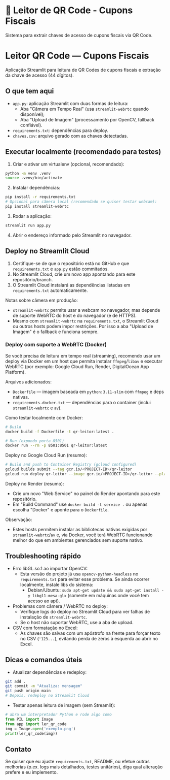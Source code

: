 # 📱 Leitor de QR Code - Cupons Fiscais

Sistema para extrair chaves de acesso de cupons fiscais via QR Code.

# Leitor QR Code — Cupons Fiscais

Aplicação Streamlit para leitura de QR Codes de cupons fiscais e extração da chave de acesso (44 dígitos).

## O que tem aqui
- `app.py`: aplicação Streamlit com duas formas de leitura:
   - Aba "Câmera em Tempo Real" (usa `streamlit-webrtc` quando disponível);
   - Aba "Upload de Imagem" (processamento por OpenCV, fallback confiável).
- `requirements.txt`: dependências para deploy.
- `chaves.csv`: arquivo gerado com as chaves detectadas.

## Executar localmente (recomendado para testes)
1. Criar e ativar um virtualenv (opcional, recomendado):

```bash
python -m venv .venv
source .venv/bin/activate
```

2. Instalar dependências:

```bash
pip install -r requirements.txt
# Opcional para câmera local (recomendado se quiser testar webcam):
pip install streamlit-webrtc
```

3. Rodar a aplicação:

```bash
streamlit run app.py
```

4. Abrir o endereço informado pelo Streamlit no navegador.

## Deploy no Streamlit Cloud
1. Certifique-se de que o repositório está no GitHub e que `requirements.txt` e `app.py` estão commitados.
2. No Streamlit Cloud, crie um novo app apontando para este repositório/branch.
3. O Streamlit Cloud instalará as dependências listadas em `requirements.txt` automaticamente.

Notas sobre câmera em produção:
- `streamlit-webrtc` permite usar a webcam no navegador, mas depende de suporte WebRTC do host e do navegador (e de HTTPS).
- Mesmo com `streamlit-webrtc` na `requirements.txt`, o Streamlit Cloud ou outros hosts podem impor restrições. Por isso a aba "Upload de Imagem" é o fallback e funciona sempre.

### Deploy com suporte a WebRTC (Docker)
Se você precisa de leitura em tempo real (streaming), recomendo usar um deploy via Docker em um host que permita instalar `ffmpeg`/`libav` e executar WebRTC (por exemplo: Google Cloud Run, Render, DigitalOcean App Platform).

Arquivos adicionados:
- `Dockerfile` — imagem baseada em `python:3.11-slim` com `ffmpeg` e deps nativas.
- `requirements.docker.txt` — dependências para o container (inclui `streamlit-webrtc` e `av`).

Como testar localmente com Docker:

```bash
# Build
docker build -f Dockerfile -t qr-leitor:latest .

# Run (expondo porta 8501)
docker run --rm -p 8501:8501 qr-leitor:latest
```

Deploy no Google Cloud Run (resumo):

```bash
# Build and push to Container Registry (gcloud configured)
gcloud builds submit --tag gcr.io/<PROJECT-ID>/qr-leitor
gcloud run deploy qr-leitor --image gcr.io/<PROJECT-ID>/qr-leitor --platform managed --region <REGION> --allow-unauthenticated --memory=1Gi
```

Deploy no Render (resumo):
- Crie um novo "Web Service" no painel do Render apontando para este repositório.
- Em "Build Command" use `docker build -t service .` ou apenas escolha "Docker" e aponte para o `Dockerfile`.

Observação:
- Estes hosts permitem instalar as bibliotecas nativas exigidas por `streamlit-webrtc`/`av` e, via Docker, você terá WebRTC funcionando melhor do que em ambientes gerenciados sem suporte nativo.

## Troubleshooting rápido
- Erro libGL.so.1 ao importar OpenCV:
   - Esta versão do projeto já usa `opencv-python-headless` no `requirements.txt` para evitar esse problema. Se ainda ocorrer localmente, instale libs do sistema:
      - Debian/Ubuntu: `sudo apt-get update && sudo apt-get install -y libgl1-mesa-glx` (somente em máquinas onde você tem acesso ao apt).
- Problemas com câmera / WebRTC no deploy:
   - Verifique logs do deploy no Streamlit Cloud para ver falhas de instalação de `streamlit-webrtc`.
   - Se o host não suportar WebRTC, use a aba de upload.
- CSV com formatação no Excel:
   - As chaves são salvas com um apóstrofo na frente para forçar texto no CSV (`'123...`), evitando perda de zeros à esquerda ao abrir no Excel.

## Dicas e comandos úteis
- Atualizar dependências e redeploy:

```bash
git add .
git commit -m "Atualiza: mensagem"
git push origin main
# Depois, redeploy no Streamlit Cloud
```

- Testar apenas leitura de imagem (sem Streamlit):

```python
# abra um interpretador Python e rode algo como
from PIL import Image
from app import ler_qr_code
img = Image.open('exemplo.png')
print(ler_qr_code(img))
```

## Contato
Se quiser que eu ajuste `requirements.txt`, README, ou efetue outras melhorias (p.ex. logs mais detalhados, testes unitários), diga qual alteração prefere e eu implemento.